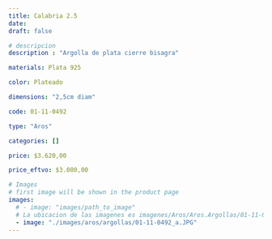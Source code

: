 ```yaml
---
title: Calabria 2.5
date: 
draft: false

# descripcion
description : "Argolla de plata cierre bisagra"

materials: Plata 925

color: Plateado

dimensions: "2,5cm diam"

code: 01-11-0492

type: "Aros"

categories: []

price: $3.620,00

price_eftvo: $3.080,00

# Images
# first image will be shown in the product page
images:
  # - image: "images/path_to_image"
  # La ubicacion de las imagenes es imagenes/Aros/Aros.Argollas/01-11-0492-calabria-2.5
  - image: "./images/aros/argollas/01-11-0492_a.JPG"
---
```

